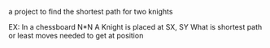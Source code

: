 a project to find the shortest path for two knights

EX:
In a chessboard N*N
A Knight is placed at  SX, SY
What is shortest path or least moves needed to get at position
